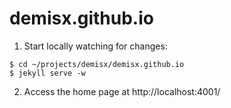 demisx.github.io
================

1. Start locally watching for changes:

```shell
$ cd ~/projects/demisx/demisx.github.io
$ jekyll serve -w
```

2. Access the home page at http://localhost:4001/

